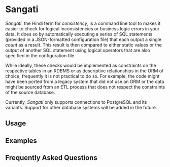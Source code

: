 # Sangati

*Sangati*, the Hindi term for *consistency*, is a command line tool to makes it easier to check for logical inconsistencies or business logic errors in your data. It does so by automatically executing a series of SQL statements (provided in a JSON-formatted configuration file) that each output a single _count_ as a result. This result is then compared to either static values or the output of another SQL statement using logical operators that are also specified in the configuration file. 

While ideally, these checks would be implemented as constraints on the respective tables in an RDBMS or as descriptive relationships in the ORM of choice, frequently it is not practical to do so. For example, the code might have been ported from a legacy system that did not use an ORM or the data might be sourced from an ETL process that does not respect the constraints of the source database.

Currently, *Sangati* only supports connections to PostgreSQL and its variants. Support for other database systems will be added in the future.

## Usage

## Examples

## Frequently Asked Questions



